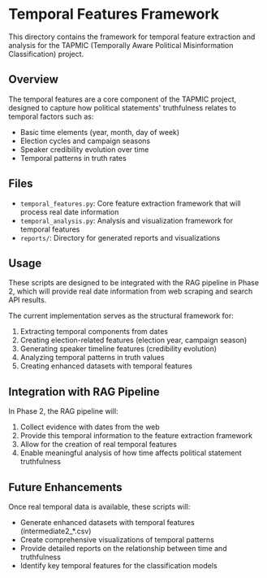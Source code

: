 # Temporal Features Framework

This directory contains the framework for temporal feature extraction and analysis for the TAPMIC (Temporally Aware Political Misinformation Classification) project.

## Overview

The temporal features are a core component of the TAPMIC project, designed to capture how political statements' truthfulness relates to temporal factors such as:

- Basic time elements (year, month, day of week)
- Election cycles and campaign seasons
- Speaker credibility evolution over time
- Temporal patterns in truth rates

## Files

- `temporal_features.py`: Core feature extraction framework that will process real date information
- `temporal_analysis.py`: Analysis and visualization framework for temporal features
- `reports/`: Directory for generated reports and visualizations

## Usage

These scripts are designed to be integrated with the RAG pipeline in Phase 2, which will provide real date information from web scraping and search API results.

The current implementation serves as the structural framework for:
1. Extracting temporal components from dates
2. Creating election-related features (election year, campaign season)
3. Generating speaker timeline features (credibility evolution)
4. Analyzing temporal patterns in truth values
5. Creating enhanced datasets with temporal features

## Integration with RAG Pipeline

In Phase 2, the RAG pipeline will:
1. Collect evidence with dates from the web
2. Provide this temporal information to the feature extraction framework
3. Allow for the creation of real temporal features
4. Enable meaningful analysis of how time affects political statement truthfulness

## Future Enhancements

Once real temporal data is available, these scripts will:
- Generate enhanced datasets with temporal features (intermediate2_*.csv)
- Create comprehensive visualizations of temporal patterns
- Provide detailed reports on the relationship between time and truthfulness
- Identify key temporal features for the classification models 